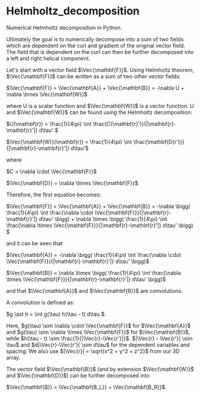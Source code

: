 # Helmholtz_decomposition
Numerical Helmholtz decomposition in Python.

Ultimately the goal is to numerically decompose into a sum of two fields which are dependent on the curl and gradient of the original vector field.  The field that is dependent on the curl can then be further decomposed into a left and right helical component.

Let's start with a vector field $\Vec{\mathbf{F}}$.  Using Helmholtz theorem, $\Vec{\mathbf{F}}$ can be written as a sum of two other vector fields:
 
$\Vec{\mathbf{F}} = \Vec{\mathbf{A}} + \Vec{\mathbf{B}} = -\nabla U + \nabla \times \Vec{\mathbf{W}}$

where U is a scalar function and $\Vec{\mathbf{W}}$ is a vector function.  U and $\Vec{\mathbf{W}}$ can be found using the Helmholtz decomposition:

$U(\mathbf{r}) = \frac{1}{4\pi} \int \frac{C(\mathbf{r}')}{|\mathbf{r}-\mathbf{r}'|} d\tau' $

$\Vec{\mathbf{W}}(\mathbf{r}) = \frac{1}{4\pi} \int \frac{\mathbf{D(r')}}{|\mathbf{r}-\mathbf{r}'|} d\tau'$

where

$C = \nabla \cdot \Vec{\mathbf{F}}$
 
$\Vec{\mathbf{D}} = \nabla \times \Vec{\mathbf{F}}$.

Therefore, the first equation becomes:

$\Vec{\mathbf{F}} = \Vec{\mathbf{A}} + \Vec{\mathbf{B}} = -\nabla \bigg( \frac{1}{4\pi} \int \frac{\nabla \cdot \Vec{\mathbf{F}}}{|\mathbf{r}-\mathbf{r}'|} d\tau' \bigg) + \nabla \times \bigg( \frac{1}{4\pi} \int \frac{\nabla \times \Vec{\mathbf{F}}}{|\mathbf{r}-\mathbf{r}'|} d\tau' \bigg) $

and it can be seen that

$\Vec{\mathbf{A}} = -\nabla \bigg( \frac{1}{4\pi} \int \frac{\nabla \cdot \Vec{\mathbf{F}}}{|\mathbf{r}-\mathbf{r}'|} d\tau' \bigg)$

$\Vec{\mathbf{B}} = \nabla \times \bigg( \frac{1}{4\pi} \int \frac{\nabla \times \Vec{\mathbf{F}}}{|\mathbf{r}-\mathbf{r}'|} d\tau' \bigg)$

and that $\Vec{\mathbf{A}}$ and $\Vec{\mathbf{B}}$ are convolutions.

A convolution is defined as:

$g \ast h = \int g(\tau) h(\tau - t) d\tau $. 

Here, $g(\tau) \sim \nabla \cdot \Vec{\mathbf{F}}$ for $\Vec{\mathbf{A}}$ and $g(\tau) \sim \nabla \times \Vec{\mathbf{F}}$ for $\Vec{\mathbf{B}}$, while $h(\tau - t) \sim \frac{1}{|\Vec{r}-\Vec{r'}|}$.  $|\Vec{r} - \Vec{r'}| \sim \tau$ and $d|\Vec{r}-\Vec{r'}| \sim d\tau$ for the dependent variables and spacing.  We also use $|\Vec{r}| = \sqrt{x^2 + y^2 + z^2}$ from our 3D array.


The vector field $\Vec{\mathbf{B}}$ (and by extension $\Vec{\mathbf{W}}$ and $\Vec{\mathbf{D}}$) can be further decomposed into

$\Vec{\mathbf{B}} = \Vec{\mathbf{B_L}} + \Vec{\mathbf{B_R}}$.
